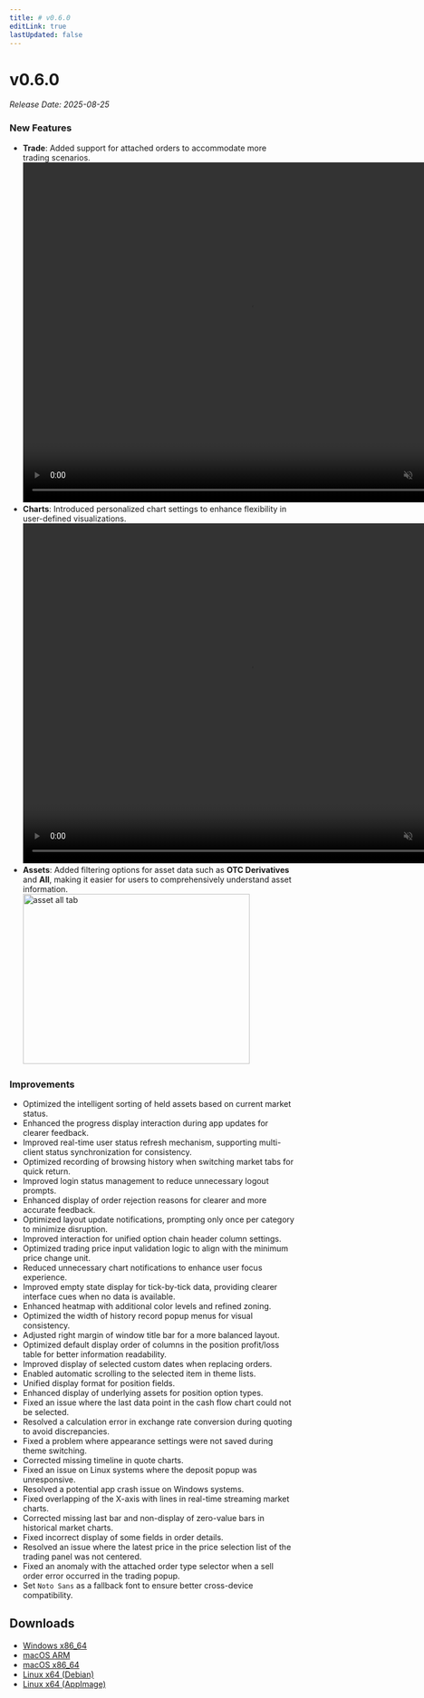 ```yaml
---
title: # v0.6.0
editLink: true
lastUpdated: false
---
```


# v0.6.0 

_Release Date: 2025-08-25_

### New Features

- **Trade**: Added support for attached orders to accommodate more trading scenarios.
  <video src="https://assets.lbctrl.com/uploads/4033558b-aebf-4a04-9508-6dcfd6ec2617/attach-order.mp4" width="800" height="600" type="video/mp4" autoplay muted loop>Your browser does not support the video tag.</video>
- **Charts**: Introduced personalized chart settings to enhance flexibility in user-defined visualizations.
  <video src="https://assets.lbctrl.com/uploads/ad1f77ee-0c16-4703-be28-b94f70f1a376/chart-settings.mp4" width="800" height="600" type="video/mp4" autoplay muted loop>Your browser does not support the video tag.</video>
- **Assets**: Added filtering options for asset data such as **OTC Derivatives** and **All**, making it easier for users to comprehensively understand asset information.
  <img src="https://assets.lbctrl.com/uploads/1c2d6988-ce98-46c8-8c36-ecc74b8027e3/asset-all-tab.png" alt="asset all tab" width="400" height="300">

### Improvements

- Optimized the intelligent sorting of held assets based on current market status.
- Enhanced the progress display interaction during app updates for clearer feedback.
- Improved real-time user status refresh mechanism, supporting multi-client status synchronization for consistency.
- Optimized recording of browsing history when switching market tabs for quick return.
- Improved login status management to reduce unnecessary logout prompts.
- Enhanced display of order rejection reasons for clearer and more accurate feedback.
- Optimized layout update notifications, prompting only once per category to minimize disruption.
- Improved interaction for unified option chain header column settings.
- Optimized trading price input validation logic to align with the minimum price change unit.
- Reduced unnecessary chart notifications to enhance user focus experience.
- Improved empty state display for tick-by-tick data, providing clearer interface cues when no data is available.
- Enhanced heatmap with additional color levels and refined zoning.
- Optimized the width of history record popup menus for visual consistency.
- Adjusted right margin of window title bar for a more balanced layout.
- Optimized default display order of columns in the position profit/loss table for better information readability.
- Improved display of selected custom dates when replacing orders.
- Enabled automatic scrolling to the selected item in theme lists.
- Unified display format for position fields.
- Enhanced display of underlying assets for position option types.
- Fixed an issue where the last data point in the cash flow chart could not be selected.
- Resolved a calculation error in exchange rate conversion during quoting to avoid discrepancies.
- Fixed a problem where appearance settings were not saved during theme switching.
- Corrected missing timeline in quote charts.
- Fixed an issue on Linux systems where the deposit popup was unresponsive.
- Resolved a potential app crash issue on Windows systems.
- Fixed overlapping of the X-axis with lines in real-time streaming market charts.
- Corrected missing last bar and non-display of zero-value bars in historical market charts.
- Fixed incorrect display of some fields in order details.
- Resolved an issue where the latest price in the price selection list of the trading panel was not centered.
- Fixed an anomaly with the attached order type selector when a sell order error occurred in the trading popup.
- Set `Noto Sans` as a fallback font to ensure better cross-device compatibility.

## Downloads

- [Windows x86_64](https://assets.lbkrs.com/github/release/longbridge-desktop/stable/longbridge-v0.6.0-windows-x86_64.exe)
- [macOS ARM](https://assets.lbkrs.com/github/release/longbridge-desktop/stable/longbridge-v0.6.0-macos-aarch64.dmg)
- [macOS x86_64](https://assets.lbkrs.com/github/release/longbridge-desktop/stable/longbridge-v0.6.0-macos-x86_64.dmg)
- [Linux x64 (Debian)](https://assets.lbkrs.com/github/release/longbridge-desktop/stable/longbridge-v0.6.0-linux-x86_64.deb)
- [Linux x64 (AppImage)](https://assets.lbkrs.com/github/release/longbridge-desktop/stable/longbridge-v0.6.0-linux-x86_64.AppImage)